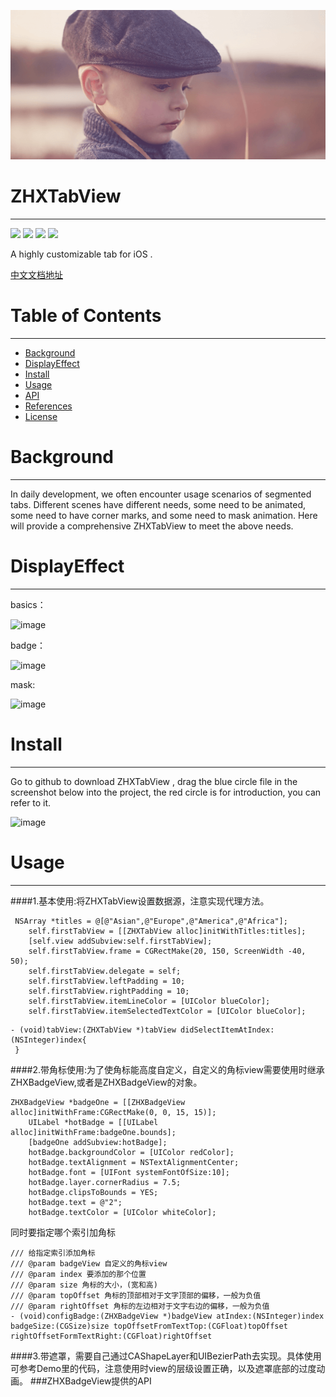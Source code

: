![image](https://github.com/zhangxistudy11/ZHXIndexView/blob/master/ZHXIndexView/Source/image.png)
# ZHXTabView
---------------------------------------------------------
[![](https://img.shields.io/badge/build-passing-brightgreen.svg)](https://github.com/zhangxistudy11/ZHXTabView)
[![](https://img.shields.io/badge/language-ObjectC-brightgreen.svg)](https://github.com/zhangxistudy11/ZHXTabView)
[![](https://img.shields.io/badge/platform-iOS|8.0-lightgray.svg)](https://github.com/zhangxistudy11/ZHXTabView)
[![](https://img.shields.io/badge/中文-简书-brightgreen.svg)](https://www.jianshu.com/p/d55b74949555)

A highly customizable tab for iOS .

[中文文档地址](https://www.jianshu.com/p/d55b74949555)
# Table of Contents
---------------------------------------------------------
* [Background](#Background)
* [DisplayEffect](#DisplayEffect)
* [Install](#Install)
* [Usage](#Usage)
* [API](#API)
* [References](#References)
* [License](#License)

# Background
---------------------------------------------------------
In daily development, we often encounter usage scenarios of segmented tabs. Different scenes have different needs, some need to be animated, some need to have corner marks, and some need to mask animation. Here will provide a comprehensive ZHXTabView to meet the above needs.

# DisplayEffect
---------------------------------------------------------

basics：

![image](https://github.com/zhangxistudy11/ZHXTabView/blob/master/ZHXTabView/ZHXTabView/Resource/basic.gif)

badge：

![image](https://github.com/zhangxistudy11/ZHXTabView/blob/master/ZHXTabView/ZHXTabView/Resource/badge.gif)

mask:

![image](https://github.com/zhangxistudy11/ZHXTabView/blob/master/ZHXTabView/ZHXTabView/Resource/mask.gif)

# Install
---------------------------------------------------------
Go to github to download ZHXTabView , drag the blue circle file in the screenshot below into the project, the red circle is for introduction, you can refer to it.

![image](https://github.com/zhangxistudy11/ZHXTabView/blob/master/ZHXTabView/ZHXTabView/Resource/use.jpg)

# Usage
---------------------------------------------------------
####1.基本使用:将ZHXTabView设置数据源，注意实现代理方法。
```
 NSArray *titles = @[@"Asian",@"Europe",@"America",@"Africa"];
    self.firstTabView = [[ZHXTabView alloc]initWithTitles:titles];
    [self.view addSubview:self.firstTabView];
    self.firstTabView.frame = CGRectMake(20, 150, ScreenWidth -40, 50);
    self.firstTabView.delegate = self;
    self.firstTabView.leftPadding = 10;
    self.firstTabView.rightPadding = 10;
    self.firstTabView.itemLineColor = [UIColor blueColor];
    self.firstTabView.itemSelectedTextColor = [UIColor blueColor];
```
```
- (void)tabView:(ZHXTabView *)tabView didSelectItemAtIndex:(NSInteger)index{
 }
```
####2.带角标使用:为了使角标能高度自定义，自定义的角标view需要使用时继承ZHXBadgeView,或者是ZHXBadgeView的对象。
```
ZHXBadgeView *badgeOne = [[ZHXBadgeView alloc]initWithFrame:CGRectMake(0, 0, 15, 15)];
    UILabel *hotBadge = [[UILabel alloc]initWithFrame:badgeOne.bounds];
    [badgeOne addSubview:hotBadge];
    hotBadge.backgroundColor = [UIColor redColor];
    hotBadge.textAlignment = NSTextAlignmentCenter;
    hotBadge.font = [UIFont systemFontOfSize:10];
    hotBadge.layer.cornerRadius = 7.5;
    hotBadge.clipsToBounds = YES;
    hotBadge.text = @"2";
    hotBadge.textColor = [UIColor whiteColor];
```
同时要指定哪个索引加角标
```
/// 给指定索引添加角标
/// @param badgeView 自定义的角标view
/// @param index 要添加的那个位置
/// @param size 角标的大小，(宽和高)
/// @param topOffset 角标的顶部相对于文字顶部的偏移，一般为负值
/// @param rightOffset 角标的左边相对于文字右边的偏移，一般为负值
- (void)configBadge:(ZHXBadgeView *)badgeView atIndex:(NSInteger)index  badgeSize:(CGSize)size topOffsetFromTextTop:(CGFloat)topOffset  rightOffsetFormTextRight:(CGFloat)rightOffset
```
####3.带遮罩，需要自己通过CAShapeLayer和UIBezierPath去实现。具体使用可参考Demo里的代码，注意使用时view的层级设置正确，以及遮罩底部的过度动画。
###ZHXBadgeView提供的API



